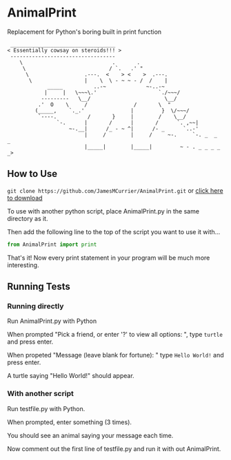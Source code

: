# AnimalPrint
Replacement for Python's boring built in print function

```
 __________________________________
< Essentially cowsay on steroids!!! >
 ----------------------------------
    \                             .       .
     \                           / `.   .' " 
      \                  .---.  <    > <    >  .---.
       \                 |    \  \ - ~ ~ - /  /    |
             _____          ..-~             ~-..-~
            |     |   \~~~\.'                    `./~~~/
           ---------   \__/                        \__/
          .'  O    \     /               /       \  " 
         (_____,    `._.'               |         }  \/~~~/
          `----.          /       }     |        /    \__/
                `-.      |       /      |       /      `. ,~~|
                    ~-.__|      /_ - ~ ^|      /- _      `..-'   
                         |     /        |     /     ~-.     `-. _  _  _
                         |_____|        |_____|         ~ - . _ _ _ _ _>

```

## How to Use
`git clone https://github.com/JamesMCurrier/AnimalPrint.git` or [click here to download](https://github.com/JamesMCurrier/AnimalPrint/archive/master.zip)

To use with another python script, place AnimalPrint.py in the same directory as it.

Then add the following line to the top of the script you want to use it with...

```python
from AnimalPrint import print
```

That's it! Now every print statement in your program will be much more interesting.

## Running Tests
### Running directly

Run AnimalPrint.py with Python

When prompted "Pick a friend, or enter '?' to view all options: ", type `turtle` and press enter.

When propeted "Message (leave blank for fortune): " type `Hello World!` and press enter.

A turtle saying "Hello World!" should appear.

### With another script

Run testfile.py with Python.

When prompted, enter something (3 times).

You should see an animal saying your message each time.

Now comment out the first line of testfile.py and run it with out AnimalPrint.




